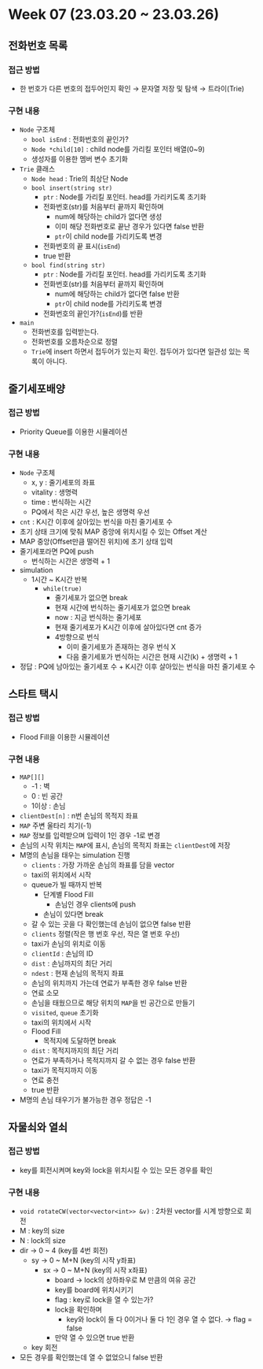 # Week 07 (23.03.20 ~ 23.03.26)

## 전화번호 목록

### 접근 방법

- 한 번호가 다른 번호의 접두어인지 확인 → 문자열 저장 및 탐색 → 트라이(Trie)

### 구현 내용

- `Node` 구조체
  - `bool isEnd` : 전화번호의 끝인가?
  - `Node *child[10]` : child node를 가리킬 포인터 배열(0~9)
  - 생성자를 이용한 멤버 변수 초기화
- `Trie` 클래스
  - `Node head` : Trie의 최상단 Node
  - `bool insert(string str)`
    - `ptr` : Node를 가리킬 포인터. head를 가리키도록 초기화
    - 전화번호(str)를 처음부터 끝까지 확인하며
      - num에 해당하는 child가 없다면 생성
      - 이미 해당 전화번호로 끝난 경우가 있다면 false 반환
      - `ptr`이 child node를 가리키도록 변경
    - 전화번호의 끝 표시(`isEnd`)
    - true 반환
  - `bool find(string str)`
    - `ptr` : Node를 가리킬 포인터. head를 가리키도록 초기화
    - 전화번호(str)를 처음부터 끝까지 확인하며
      - num에 해당하는 child가 없다면 false 반환
      - `ptr`이 child node를 가리키도록 변경
    - 전화번호의 끝인가?(`isEnd`)를 반환
- `main`
  - 전화번호를 입력받는다.
  - 전화번호를 오름차순으로 정렬
  - `Trie`에 insert 하면서 접두어가 있는지 확인. 접두어가 있다면 일관성 있는 목록이 아니다.

## 줄기세포배양

### 접근 방법

- Priority Queue를 이용한 시뮬레이션

### 구현 내용

- `Node` 구조체
  - x, y : 줄기세포의 좌표
  - vitality : 생명력
  - time : 번식하는 시간
  - PQ에서 작은 시간 우선, 높은 생명력 우선
- `cnt` : K시간 이후에 살아있는 번식을 마친 줄기세포 수
- 초기 상태 크기에 맞춰 MAP 중앙에 위치시킬 수 있는 Offset 계산
- MAP 중앙(Offset만큼 떨어진 위치)에 초기 상태 입력
- 줄기세포라면 PQ에 push
  - 번식하는 시간은 생명력 + 1
- simulation
  - 1시간 ~ K시간 반복
    - `while(true)`
      - 줄기세포가 없으면 break
      - 현재 시간에 번식하는 줄기세포가 없으면 break
      - now : 지금 번식하는 줄기세포
      - 현재 줄기세포가 K시간 이후에 살아있다면 cnt 증가
      - 4방향으로 번식
        - 이미 줄기세포가 존재하는 경우 번식 X
        - 다음 줄기세포가 번식하는 시간은 현재 시간(k) + 생명력 + 1
- 정답 : PQ에 남아있는 줄기세포 수 + K시간 이후 살아있는 번식을 마친 줄기세포 수

## 스타트 택시

### 접근 방법

- Flood Fill을 이용한 시뮬레이션

### 구현 내용

- `MAP[][]`
  - -1 : 벽
  - 0 : 빈 공간
  - 1이상 : 손님
- `clientDest[n]` : n번 손님의 목적지 좌표
- `MAP` 주변 울타리 치기(-1)
- `MAP` 정보를 입력받으며 입력이 1인 경우 -1로 변경
- 손님의 시작 위치는 `MAP`에 표시, 손님의 목적지 좌표는 `clientDest`에 저장
- M명의 손님을 태우는 simulation 진행
  - `clients` : 가장 가까운 손님의 좌표를 담을 vector
  - taxi의 위치에서 시작
  - queue가 빌 때까지 반복
    - 단계별 Flood Fill
      - 손님인 경우 clients에 push
    - 손님이 있다면 break
  - 갈 수 있는 곳을 다 확인했는데 손님이 없으면 false 반환
  - `clients` 정렬(작은 행 번호 우선, 작은 열 번호 우선)
  - taxi가 손님의 위치로 이동
  - `clientId` : 손님의 ID
  - `dist` : 손님까지의 최단 거리
  - `ndest` : 현재 손님의 목적지 좌표
  - 손님의 위치까지 가는데 연료가 부족한 경우 false 반환
  - 연료 소모
  - 손님을 태웠으므로 해당 위치의 `MAP`을 빈 공간으로 만들기
  - `visited`, `queue` 초기화
  - taxi의 위치에서 시작
  - Flood Fill
    - 목적지에 도달하면 break
  - `dist` : 목적지까지의 최단 거리
  - 연료가 부족하거나 목적지까지 갈 수 없는 경우 false 반환
  - taxi가 목적지까지 이동
  - 연료 충전
  - true 반환
- M명의 손님 태우기가 불가능한 경우 정답은 -1

## 자물쇠와 열쇠

### 접근 방법

- key를 회전시켜며 key와 lock을 위치시킬 수 있는 모든 경우를 확인

### 구현 내용

- `void rotateCW(vector<vector<int>> &v)` : 2차원 vector를 시계 방향으로 회전
- M : key의 size
- N : lock의 size
- dir → 0 ~ 4 (key를 4번 회전)
  - sy → 0 ~ M+N (key의 시작 y좌표)
    - sx → 0 ~ M+N (key의 시작 x좌표)
      - board → lock의 상하좌우로 M 만큼의 여유 공간
      - key를 board에 위치시키기
      - flag : key로 lock을 열 수 있는가?
      - lock을 확인하며
        - key와 lock이 둘 다 0이거나 둘 다 1인 경우 열 수 없다. → flag = false
      - 만약 열 수 있으면 true 반환
  - key 회전
- 모든 경우를 확인했는데 열 수 없었으니 false 반환

